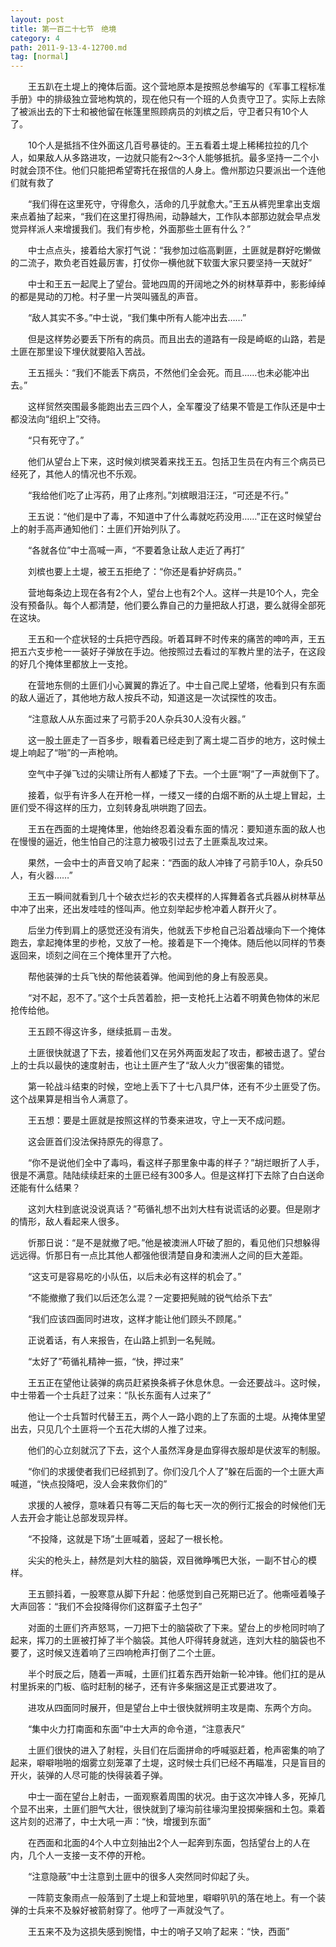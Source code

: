 ```yaml
---
layout: post
title: 第一百二十七节　绝境
category: 4
path: 2011-9-13-4-12700.md
tag: [normal]
---
```


　　王五趴在土堤上的掩体后面。这个营地原本是按照总参编写的《军事工程标准手册》中的排级独立营地构筑的，现在他只有一个班的人负责守卫了。实际上去除了被派出去的下士和被他留在帐篷里照顾病员的刘槟之后，守卫者只有10个人了。

　　10个人是抵挡不住外面这几百号暴徒的。王五看着土堤上稀稀拉拉的几个人，如果敌人从多路进攻，一边就只能有2～3个人能够抵抗。最多坚持一二个小时就会顶不住。他们只能把希望寄托在报信的人身上。儋州那边只要派出一个连他们就有救了

　　“我们得在这里死守，守得愈久，活命的几乎就愈大。”王五从裤兜里拿出支烟来点着抽了起来，“我们在这里打得热闹，动静越大，工作队本部那边就会早点发觉异样派人来增援我们。我们有步枪，外面那些土匪有什么？”

　　中士点点头，接着给大家打气说：“我参加过临高剿匪，土匪就是群好吃懒做的二流子，欺负老百姓最厉害，打仗你一横他就下软蛋大家只要坚持一天就好”

　　中士和王五一起爬上了望台。营地四周的开阔地之外的树林草莽中，影影绰绰的都是晃动的刀枪。村子里一片哭叫骚乱的声音。

　　“敌人其实不多。”中士说，“我们集中所有人能冲出去……”

　　但是这样势必要丢下所有的病员。而且出去的道路有一段是崎岖的山路，若是土匪在那里设下埋伏就要陷入苦战。

　　王五摇头：“我们不能丢下病员，不然他们全会死。而且……也未必能冲出去。”

　　这样贸然突围最多能跑出去三四个人，全军覆没了结果不管是工作队还是中士都没法向“组织上”交待。

　　“只有死守了。”

　　他们从望台上下来，这时候刘槟哭着来找王五。包括卫生员在内有三个病员已经死了，其他人的情况也不乐观。

　　“我给他们吃了止泻药，用了止疼剂。”刘槟眼泪汪汪，“可还是不行。”

　　王五说：“他们是中了毒，不知道中了什么毒就吃药没用……”正在这时候望台上的射手高声通知他们：土匪们开始列队了。

　　“各就各位”中士高喊一声，“不要着急让敌人走近了再打”

　　刘槟也要上土堤，被王五拒绝了：“你还是看护好病员。”

　　营地每条边上现在各有2个人，望台上也有2个人。这样一共是10个人，完全没有预备队。每个人都清楚，他们要么靠自己的力量把敌人打退，要么就得全部死在这块。

　　王五和一个症状轻的士兵把守西段。听着耳畔不时传来的痛苦的呻吟声，王五把五六支步枪一一装好子弹放在手边。他按照过去看过的军教片里的法子，在这段的好几个掩体里都放上一支抢。

　　在营地东侧的土匪们小心翼翼的靠近了。中士自己爬上望塔，他看到只有东面的敌人逼近了，其他地方敌人按兵不动，知道这是一次试探性的攻击。

　　“注意敌人从东面过来了弓箭手20人杂兵30人没有火器。”

　　这一股土匪走了一百多步，眼看着已经走到了离土堤二百步的地方，这时候土堤上响起了“啪”的一声枪响。

　　空气中子弹飞过的尖啸让所有人都矮了下去。一个土匪“啊”了一声就倒下了。

　　接着，似乎有许多人在开枪一样，一缕又一缕的白烟不断的从土堤上冒起，土匪们受不得这样的压力，立刻转身乱哄哄跑了回去。

　　王五在西面的土堤掩体里，他始终忍着没看东面的情况：要知道东面的敌人也在慢慢的逼近，他生怕自己的注意力被吸引过去了土匪乘乱攻过来。

　　果然，一会中士的声音又响了起来：“西面的敌人冲锋了弓箭手10人，杂兵50人，有火器……”

　　王五一瞬间就看到几十个破衣烂衫的农夫模样的人挥舞着各式兵器从树林草丛中冲了出来，还出发哇哇的怪叫声。他立刻举起步枪冲着人群开火了。

　　后坐力传到肩上的感觉还没有消失，他就丢下步枪自己沿着战壕向下一个掩体跑去，拿起掩体里的步枪，又放了一枪。接着是下一个掩体。随后他以同样的节奏返回来，顷刻之间在三个掩体里开了六枪。

　　帮他装弹的士兵飞快的帮他装着弹。他闻到他的身上有股恶臭。

　　“对不起，忍不了。”这个士兵苦着脸，把一支枪托上沾着不明黄色物体的米尼抢传给他。

　　王五顾不得这许多，继续抵肩－击发。

　　土匪很快就退了下去，接着他们又在另外两面发起了攻击，都被击退了。望台上的士兵以最快的速度射击，也让土匪产生了“敌人火力”很密集的错觉。

　　第一轮战斗结束的时候，空地上丢下了十七八具尸体，还有不少土匪受了伤。这个战果算是相当令人满意了。

　　王五想：要是土匪就是按照这样的节奏来进攻，守上一天不成问题。

　　这会匪首们没法保持原先的得意了。

　　“你不是说他们全中了毒吗，看这样子那里象中毒的样子？”胡烂眼折了人手，很是不满意。陆陆续续赶来的土匪已经有300多人。但是这样打下去除了白白送命还能有什么结果？

　　这刘大柱到底说没说真话？”苟循礼想不出刘大柱有说谎话的必要。但是刚才的情形，敌人看起来人很多。

　　忻那日说：“是不是就撤了吧。”他是被澳洲人吓破了胆的，看见他们只想躲得远远得。忻那日有一点比其他人都强他很清楚自身和澳洲人之间的巨大差距。

　　“这支可是容易吃的小队伍，以后未必有这样的机会了。”

　　“不能撤撤了我们以后还怎么混？一定要把髡贼的锐气给杀下去”

　　“我们应该四面同时进攻，这样才能让他们顾头不顾尾。”

　　正说着话，有人来报告，在山路上抓到一名髡贼。

　　“太好了”苟循礼精神一振，“快，押过来”

　　王五正在望他让装弹的病员赶紧换条裤子休息休息。一会还要战斗。这时候，中士带着一个士兵赶了过来：“队长东面有人过来了”

　　他让一个士兵暂时代替王五，两个人一路小跑的上了东面的土堤。从掩体里望出去，只见几个土匪将一个五花大绑的人推了过来。

　　他们的心立刻就沉了下去，这个人虽然浑身是血穿得衣服却是伏波军的制服。

　　“你们的求援使者我们已经抓到了。你们没几个人了”躲在后面的一个土匪大声喊道，“快点投降吧，没人会来救你们的”

　　求援的人被俘，意味着只有等二天后的每七天一次的例行汇报会的时候他们无人去开会才能让总部发现异样。

　　“不投降，这就是下场”土匪喊着，竖起了一根长枪。

　　尖尖的枪头上，赫然是刘大柱的脑袋，双目微睁嘴巴大张，一副不甘心的模样。

　　王五颤抖着，一股寒意从脚下升起：他感觉到自己死期已近了。他嘶哑着嗓子大声回答：“我们不会投降得你们这群蛮子土包子”

　　对面的土匪们齐声怒骂，一刀把下士的脑袋砍了下来。望台上的步枪同时响了起来，挥刀的土匪被打掉了半个脑袋。其他人吓得转身就逃，连刘大柱的脑袋也不要了，这时候又连着响了三四响枪声打倒了二个土匪。

　　半个时辰之后，随着一声喊，土匪们扛着东西开始新一轮冲锋。他们扛的是从村里拆来的门板、临时赶制的梯子，还有许多柴捆这是正式要进攻了。

　　进攻从四面同时展开，但是望台上中士很快就辨明主攻是南、东两个方向。

　　“集中火力打南面和东面”中士大声的命令道，“注意表尺”

　　土匪们很快的进入了射程，头目们在后面拼命的呼喊驱赶着，枪声密集的响了起来，噼噼啪啪的烟雾立刻笼罩了土堤，这时候士兵们已经不再瞄准，只是盲目的开火，装弹的人尽可能的快得装着子弹。

　　中士一面在望台上射击，一面观察着周围的状况。由于这次冲锋人多，死掉几个显不出来，土匪们胆气大壮，很快就到了壕沟前往壕沟里投掷柴捆和土包。乘着这片刻的迟滞了，中士大吼一声：“快，增援到东面”

　　在西面和北面的4个人中立刻抽出2个人一起奔到东面，包括望台上的人在内，几个人一支接一支不停的开枪。

　　“注意隐蔽”中士注意到土匪中的很多人突然同时仰起了头。

　　一阵箭支象雨点一般落到了土堤上和营地里，噼噼叭叭的落在地上。有一个装弹的士兵来不及躲好被箭射穿了。他哼了一声就没气了。

　　王五来不及为这损失感到惋惜，中士的哨子又响了起来：“快，西面”

